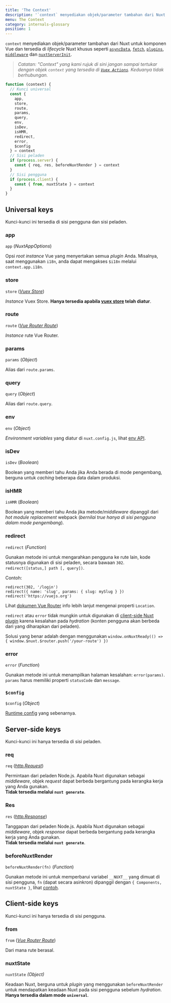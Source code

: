 ```yaml
---
title: 'The Context'
description: '`context` menyediakan objek/parameter tambahan dari Nuxt yang biasanya tidak tersedia untuk komponen Vue. `context` tersedia di lifecycle Nuxt khusus seperti `asyncData`, `plugins`, `middlewares`, `modules`, dan `store/nuxtServerInit`.'
menu: The Context
category: internals-glossary
position: 1
---
```


`context` menyediakan objek/parameter tambahan dari Nuxt untuk komponen Vue dan tersedia di _lifecycle_ Nuxt khusus seperti [`asyncData`](/docs/2.x/features/data-fetching#async-data), [`fetch`](/docs/2.x/features/data-fetching), [`plugins`](/docs/2.x/directory-structure/plugins), [`middleware`](/docs/2.x/directory-structure/middleware#router-middleware) dan [`nuxtServerInit`](/docs/2.x/directory-structure/store#the-nuxtserverinit-action).

> _Catatan: "Context" yang kami rujuk di sini jangan sampai tertukar dengan objek `context` yang tersedia di [`Vuex Actions`](https://vuex.vuejs.org/guide/actions.html). Keduanya tidak berhubungan._

```js
function (context) {
  // Kunci universal
  const {
    app,
    store,
    route,
    params,
    query,
    env,
    isDev,
    isHMR,
    redirect,
    error,
    $config
  } = context
  // Sisi peladen
  if (process.server) {
    const { req, res, beforeNuxtRender } = context
  }
  // Sisi pengguna
  if (process.client) {
    const { from, nuxtState } = context
  }
}
```

## Universal keys

Kunci-kunci ini tersedia di sisi pengguna dan sisi peladen.

### app

`app` (_NuxtAppOptions_)

Opsi _root instance_ Vue yang menyertakan semua _plugin_ Anda. Misalnya, saat menggunakan `i18n`, anda dapat mengakses `$i18n` melalui `context.app.i18n`.

### store

`store` ([_Vuex Store_](https://vuex.vuejs.org/api/#vuex-store-instance-properties))

_Instance_ Vuex Store. **Hanya tersedia apabila [vuex store](/docs/2.x/directory-structure/store) telah diatur**.

### route

`route` ([_Vue Router Route_](https://router.vuejs.org/api/#the-route-object))

_Instance_ rute Vue Router.

### params

`params` (_Object_)

Alias dari `route.params`.

### query

`query` (_Object_)

Alias dari `route.query`.

### env

`env` (_Object_)

_Environment variables_ yang diatur di `nuxt.config.js`, lihat [env API](/docs/2.x/configuration-glossary/configuration-env).

### isDev

`isDev` (_Boolean_)

Boolean yang memberi tahu Anda jika Anda berada di mode pengembang, berguna untuk _caching_ beberapa data dalam produksi.

### isHMR

`isHMR` (_Boolean_)

Boolean yang memberi tahu Anda jika metode/_middleware_ dipanggil dari _hot module replacement_ webpack (_bernilai true hanya di sisi pengguna dalam mode pengembang_).

### redirect

`redirect` (_Function_)

Gunakan metode ini untuk mengarahkan pengguna ke rute lain, kode statusnya digunakan di sisi peladen, secara bawaan `302`. `redirect([status,] path [, query])`.

Contoh:

```js{}[]
redirect(302, '/login')
redirect({ name: 'slug', params: { slug: mySlug } })
redirect('https://vuejs.org')
```

Lihat [dokumen Vue Router](https://github.com/vuejs/vue-router/blob/64d60c01920405f0b93e00a401c73868b08ee6e5/types/router.d.ts#L161-L169) info lebih lanjut mengenai properti `Location`.

<base-alert type="info">

`redirect` atau `error` tidak mungkin untuk digunakan di [client-side Nuxt plugin](/docs/2.x/directory-structure/plugins#client-or-server-side-only) karena kesalahan pada _hydration_ (konten pengguna akan berbeda dari yang diharapkan dari peladen).

Solusi yang benar adalah dengan menggunakan `window.onNuxtReady(() => { window.$nuxt.$router.push('/your-route') })`

</base-alert>

### error

`error` (_Function_)

Gunakan metode ini untuk menampilkan halaman kesalahan: `error(params)`. `params` harus memiliki properti `statusCode` dan `message`.

### `$config`

`$config` (_Object_)

[Runtime config](/docs/2.x/configuration-glossary/configuration-runtime-config) yang sebenarnya.

## Server-side keys

Kunci-kunci ini hanya tersedia di sisi peladen.

### req

`req` ([_http.Request_](https://nodejs.org/api/http.html#http_class_http_incomingmessage))

Permintaan dari peladen Node.js. Apabila Nuxt digunakan sebagai _middleware_, objek _request_ dapat berbeda bergantung pada kerangka kerja yang Anda gunakan.<br>**Tidak tersedia melalui `nuxt generate`**.

### Res

`res` ([_http.Response_](https://nodejs.org/api/http.html#http_class_http_serverresponse))

Tanggapan dari peladen Node.js. Apabila Nuxt digunakan sebagai _middleware_, objek _response_ dapat berbeda bergantung pada kerangka kerja yang Anda gunakan.<br>**Tidak tersedia melalui `nuxt generate`**.

### beforeNuxtRender

`beforeNuxtRender(fn)` (_Function_)

Gunakan metode ini untuk memperbarui variabel `__NUXT__` yang dimuat di sisi pengguna, `fn` (dapat secara asinkron) dipanggil dengan `{ Components, nuxtState }`, lihat [contoh](https://github.com/nuxt/nuxt.js/blob/cf6b0df45f678c5ac35535d49710c606ab34787d/test/fixtures/basic/pages/special-state.vue).

## Client-side keys

Kunci-kunci ini hanya tersedia di sisi pengguna.

### from

`from` ([_Vue Router Route_](https://router.vuejs.org/api/#the-route-object))

Dari mana rute berasal.

### nuxtState

`nuxtState` _(Object)_

Keadaan Nuxt, berguna untuk _plugin_ yang menggunakan `beforeNuxtRender` untuk mendapatkan keadaan Nuxt pada sisi pengguna sebelum _hydration_. **Hanya tersedia dalam mode `universal`**.
